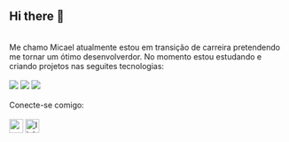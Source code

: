 ## Hi there 👋
<br>
Me chamo Micael atualmente estou em transição de carreira pretendendo me tornar um ótimo desenvolverdor. No momento estou estudando e criando projetos nas seguites tecnologias:
<br>
<br>
<img src="https://img.shields.io/badge/HTML-239120?style=for-the-badge&logo=html5&logoColor=white">
<img src="https://img.shields.io/badge/CSS-239120?&style=for-the-badge&logo=css3&logoColor=white">
<img src="https://img.shields.io/badge/JavaScript-F7DF1E?style=for-the-badge&logo=javascript&logoColor=black">
<br>
<br>
Conecte-se comigo:
<br>
<br>
<a href="https://mmjdamaceno@gmail.com"><img width="25" height="25" src="https://img.icons8.com/material-outlined/24/new-post.png" alt="new-post"/></a> 
<a href="https://www.linkedin.com/in/
micael-damaceno
"><img width="25" height="25" src="https://img.icons8.com/ios-filled/50/linkedin.png" alt="linkedin"/></a>

